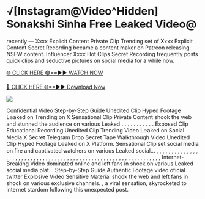 # √[Instagram@Video^Hidden] Sonakshi Sinha Free Leaked Video@

recently — Xxxx Explicit Content Private Clip Trending set of Xxxx Explicit Content Secret Recording became a content maker on Patreon releasing NSFW content. Influencer Xxxx Hot Clips Secret Recording frequently posts quick clips and seductive pictures on social media for a while now.

[🌐 CLICK HERE 🟢==►► WATCH NOW](https://tinyurl.com/topvvv?st=viral&si=gh)

[🔴 CLICK HERE 🌐==►► Download Now](https://tinyurl.com/topvvv?st=viral&si=gh)

[![](https://t4.ftcdn.net/jpg/00/89/87/57/360_F_89875724_hMf6q0pOUbIm38tYOeJTOKDftmRMQnny.jpg)](https://tinyurl.com/topvvv?st=viral&si=gh)

Confidential Video Step-by-Step Guide Unedited Clip Hyped Footage L𝚎aked on Trending on X Sensational Clip Private Content shook the web and stunned the audience on various Leaked … . . . . . . . . . Exposed Clip Educational Recording Unedited Clip Trending Video L𝚎aked on Social Media X Secret Telegram Drop Secret Tape Walkthrough Video Unedited Clip Hyped Footage L𝚎aked on X Platform. Sensational Clip set social media on fire and captivated watchers on various Leaked social… , , , , , , , , , , , , , , , , , , , , , , , , , , , , , , , , , , , , , , , , , , , , , , , , , , , , , , , , , , , , , , , , , Internet-Breaking Video dominated online and left fans in shock on various Leaked social media plat… Step-by-Step Guide Authentic Footage video oficial twitter Explosive Video Sensitive Material shook the web and left fans in shock on various exclusive channels. , a viral sensation, skyrocketed to internet stardom following this unexpected post.
